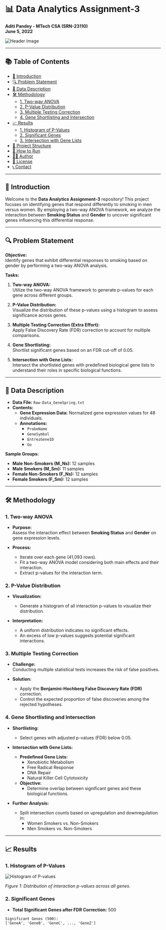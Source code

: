# 📊 **Data Analytics Assignment-3**

**Aditi Pandey - MTech CSA (SRN-23110)**  
**June 5, 2022**

![Header Image](https://via.placeholder.com/1200x300.png?text=Data+Analytics+Assignment-3)

---

## 📚 **Table of Contents**

- [📖 Introduction](#-introduction)
- [🔍 Problem Statement](#-problem-statement)
- [📂 Data Description](#-data-description)
- [🛠️ Methodology](#️-methodology)
  - [1. Two-way ANOVA](#1-two-way-anova)
  - [2. P-Value Distribution](#2-p-value-distribution)
  - [3. Multiple Testing Correction](#3-multiple-testing-correction)
  - [4. Gene Shortlisting and Intersection](#4-gene-shortlisting-and-intersection)
- [📈 Results](#-results)
  - [1. Histogram of P-Values](#1-histogram-of-p-values)
  - [2. Significant Genes](#2-significant-genes)
  - [3. Intersection with Gene Lists](#3-intersection-with-gene-lists)
- [📁 Project Structure](#-project-structure)
- [🔧 How to Run](#-how-to-run)
- [👩‍💻 Author](#-author)
- [📜 License](#-license)
- [📞 Contact](#-contact)

---

## 📖 **Introduction**

Welcome to the **Data Analytics Assignment-3** repository! This project focuses on identifying genes that respond differently to smoking in men versus women. By employing a two-way ANOVA framework, we analyze the interaction between **Smoking Status** and **Gender** to uncover significant genes influencing this differential response.

---

## 🔍 **Problem Statement**

**Objective:**  
Identify genes that exhibit differential responses to smoking based on gender by performing a two-way ANOVA analysis.

**Tasks:**

1. **Two-way ANOVA:**  
   Utilize the two-way ANOVA framework to generate p-values for each gene across different groups.
   
2. **P-Value Distribution:**  
   Visualize the distribution of these p-values using a histogram to assess significance across genes.
   
3. **Multiple Testing Correction (Extra Effort):**  
   Apply False Discovery Rate (FDR) correction to account for multiple comparisons.
   
4. **Gene Shortlisting:**  
   Shortlist significant genes based on an FDR cut-off of 0.05.
   
5. **Intersection with Gene Lists:**  
   Intersect the shortlisted genes with predefined biological gene lists to understand their roles in specific biological functions.

---

## 📂 **Data Description**

- **Data File:** `Raw-Data_GeneSpring.txt`
- **Contents:**  
  - **Gene Expression Data:** Normalized gene expression values for 48 individuals.
  - **Annotations:**  
    - `ProbeName`
    - `GeneSymbol`
    - `EntrezGeneID`
    - `Go`

**Sample Groups:**

- **Male Non-Smokers (M_Ns):** 12 samples
- **Male Smokers (M_Sm):** 11 samples
- **Female Non-Smokers (F_Ns):** 12 samples
- **Female Smokers (F_Sm):** 12 samples

---

## 🛠️ **Methodology**

### 1. Two-way ANOVA

- **Purpose:**  
  Assess the interaction effect between **Smoking Status** and **Gender** on gene expression levels.
  
- **Process:**
  - Iterate over each gene (41,093 rows).
  - Fit a two-way ANOVA model considering both main effects and their interaction.
  - Extract p-values for the interaction term.

### 2. P-Value Distribution

- **Visualization:**  
  - Generate a histogram of all interaction p-values to visualize their distribution.
  
- **Interpretation:**  
  - A uniform distribution indicates no significant effects.
  - An excess of low p-values suggests potential significant interactions.

### 3. Multiple Testing Correction

- **Challenge:**  
  Conducting multiple statistical tests increases the risk of false positives.
  
- **Solution:**  
  - Apply the **Benjamini-Hochberg False Discovery Rate (FDR)** correction.
  - Control the expected proportion of false discoveries among the rejected hypotheses.
  
### 4. Gene Shortlisting and Intersection

- **Shortlisting:**  
  - Select genes with adjusted p-values (FDR) below 0.05.
  
- **Intersection with Gene Lists:**  
  - **Predefined Gene Lists:**
    - Xenobiotic Metabolism
    - Free Radical Response
    - DNA Repair
    - Natural Killer Cell Cytotoxicity
  - **Objective:**  
    - Determine overlap between significant genes and these biological functions.
  
- **Further Analysis:**  
  - Split intersection counts based on upregulation and downregulation in:
    - Women Smokers vs. Non-Smokers
    - Men Smokers vs. Non-Smokers

---

## 📈 **Results**

### 1. Histogram of P-Values

![Histogram of P-values](https://github.com/yourusername/Data-Analytics-Assignment-3/blob/main/analysis/plots/pvalue_histogram.png?raw=true)

*Figure 1: Distribution of interaction p-values across all genes.*

### 2. Significant Genes

- **Total Significant Genes after FDR Correction:** 500

```plaintext
Significant Genes (500):
['GeneA', 'GeneB', 'GeneC', ..., 'GeneZ']
